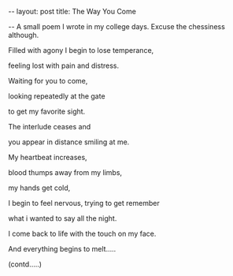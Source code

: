 --
layout: post
title: The Way You Come

--
A small poem I wrote in my college days. Excuse the chessiness although.


Filled with agony I begin to lose temperance,

feeling lost with pain and distress.

Waiting for you to come,

looking repeatedly at the gate

to get my favorite sight.

The interlude ceases and

you appear in distance smiling at me.

My heartbeat increases,

blood thumps away from my limbs,

my hands get cold,

I begin to feel nervous, trying to get remember

what i wanted to say all the night.

I come back to life with the touch on my face.

And everything begins to melt…..

  
  

(contd…..)